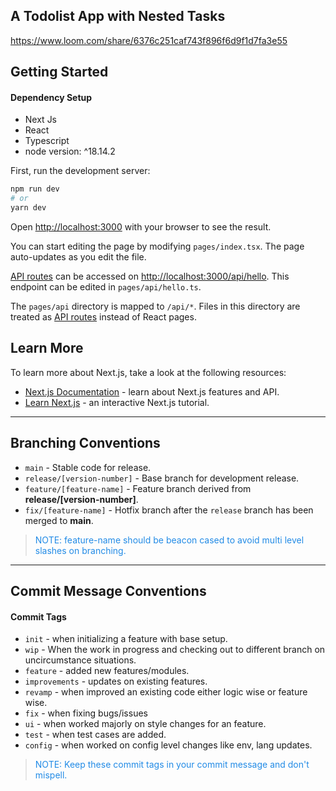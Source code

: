 ## A Todolist App with Nested Tasks

https://www.loom.com/share/6376c251caf743f896f6d9f1d7fa3e55

## Getting Started

#### Dependency Setup

- Next Js
- React
- Typescript
- node version: ^18.14.2

First, run the development server:

```bash
npm run dev
# or
yarn dev
```

Open [http://localhost:3000](http://localhost:3000) with your browser to see the result.

You can start editing the page by modifying `pages/index.tsx`. The page auto-updates as you edit the file.

[API routes](https://nextjs.org/docs/api-routes/introduction) can be accessed on [http://localhost:3000/api/hello](http://localhost:3000/api/hello). This endpoint can be edited in `pages/api/hello.ts`.

The `pages/api` directory is mapped to `/api/*`. Files in this directory are treated as [API routes](https://nextjs.org/docs/api-routes/introduction) instead of React pages.

## Learn More

To learn more about Next.js, take a look at the following resources:

- [Next.js Documentation](https://nextjs.org/docs) - learn about Next.js features and API.
- [Learn Next.js](https://nextjs.org/learn) - an interactive Next.js tutorial.

---

## Branching Conventions

- `main` - Stable code for release.
- `release/[version-number]` - Base branch for development release.
- `feature/[feature-name]` - Feature branch derived from **release/[version-number]**.
- `fix/[feature-name]` - Hotfix branch after the `release` branch has been merged to **main**.

> <span style="color:#228BE6"> NOTE: feature-name should be beacon cased to avoid multi level slashes on branching. </span>

---

## Commit Message Conventions

#### Commit Tags

- `init` - when initializing a feature with base setup.
- `wip` - When the work in progress and checking out to different branch on uncircumstance situations.
- `feature` - added new features/modules.
- `improvements` - updates on existing features.
- `revamp` - when improved an existing code either logic wise or feature wise.
- `fix` - when fixing bugs/issues
- `ui` - when worked majorly on style changes for an feature.
- `test` - when test cases are added.
- `config` - when worked on config level changes like env, lang updates.

> <span style="color:#228BE6"> NOTE: Keep these commit tags in your commit message and don't mispell. </span>
